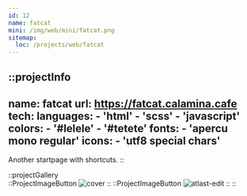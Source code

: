 ```yaml
---
id: 12
name: fatcat
mini: /img/web/mini/fatcat.png
sitemap:
  loc: /projects/web/fatcat
---
```


::projectInfo
---
name: fatcat
url: https://fatcat.calamina.cafe
tech: 
    languages:
      - 'html'
      - 'scss'
      - 'javascript'
    colors:
      - '#lelele'
      - '#tetete'
    fonts:
      - 'apercu mono regular'
    icons:
      - 'utf8 special chars'
---
Another startpage with shortcuts.
::

::projectGallery  
  ::ProjectImageButton
    ![cover](/img/web/fatcat.png)
  ::
  ::ProjectImageButton
    ![atlast-edit](/img/web/fatcat/fatcat-alt.png)
  :: 
::

<!-- ::projectFeatures
- Search mimicking DuckDuckGo bangs, with instant results on several search engines,
- 4 different themes, each available in light or dark,
- A 'nsfw' button, toggling an additional category and marked links,
- Themes and nsfw state are stored in local storage for persistance
:: -->